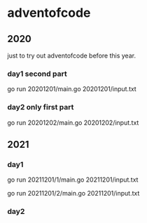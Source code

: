 # adventofcode

## 2020
just to try out adventofcode before this year.
### day1 second part
go run 20201201/main.go 20201201/input.txt

### day2 only first part
go run 20201202/main.go 20201202/input.txt

## 2021
### day1
go run 20211201/1/main.go 20211201/input.txt

go run 20211201/2/main.go 20211201/input.txt

### day2
